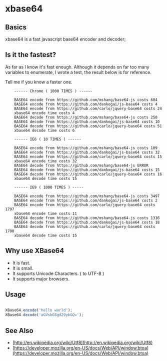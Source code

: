 xbase64
=======

## Basics

xbase64 is a fast javascript base64 encoder and decoder;

## Is it the fastest?

As far as I know it's fast enough. Although it depends on far too many variables to enumerate, I wrote a test, the result below is for reference.

Tell me if you know a faster one.

        ------ Chrome ( 1000 TIMES ) ------

        BASE64 encode from https://github.com/mshang/base64-js costs 604
        BASE64 encode from https://github.com/dankogai/js-base64 costs 4
        BASE64 encode from https://github.com/carlo/jquery-base64 costs 24
        xbase64 encode time costs 4
        BASE64 decode from https://github.com/mshang/base64-js costs 250
        BASE64 decode from https://github.com/dankogai/js-base64 costs 10
        BASE64 decode from https://github.com/carlo/jquery-base64 costs 51
        xbase64 decode time costs 6

        ------ IE6 ( 10 TIMES ) ------

        BASE64 encode from https://github.com/mshang/base64-js costs 109
        BASE64 encode from https://github.com/dankogai/js-base64 costs 32
        BASE64 encode from https://github.com/carlo/jquery-base64 costs 15
        xbase64 encode time costs 32
        BASE64 decode from https://github.com/mshang/base64-js ERROR
        BASE64 decode from https://github.com/dankogai/js-base64 costs 15
        BASE64 decode from https://github.com/carlo/jquery-base64 costs 16
        xbase64 decode time costs 15

        ------ IE9 ( 1000 TIMES ) -----

        BASE64 encode from https://github.com/mshang/base64-js costs 3497
        BASE64 encode from https://github.com/dankogai/js-base64 costs 2
        BASE64 encode from https://github.com/carlo/jquery-base64 costs 1797
        xbase64 encode time costs 11
        BASE64 decode from https://github.com/mshang/base64-js costs 1316
        BASE64 decode from https://github.com/dankogai/js-base64 costs 18
        BASE64 decode from https://github.com/carlo/jquery-base64 costs 1700
        xbase64 decode time costs 15


## Why use XBase64

 * It is fast.
 * It is small.
 * It supports Unicode Characters. ( to UTF-8 )
 * It supports major browsers.

## Usage

```js

XBase64.encode('hello world');
XBase64.decode('aGVsbG8gd29ybGQ=');

```

## See Also
 * [http://en.wikipedia.org/wiki/Utf8](http://en.wikipedia.org/wiki/Utf8)
 * [https://developer.mozilla.org/en-US/docs/Web/API/window.btoa](https://developer.mozilla.org/en-US/docs/Web/API/window.btoa)
